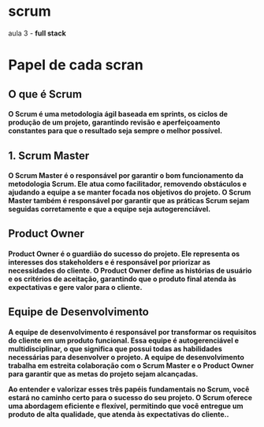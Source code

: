 # scrum
aula 3 - **full stack**
<h1>Papel de cada scran</h1>


 <h2>O que é Scrum</h2>
<h4>O Scrum é uma metodologia ágil baseada em sprints, os ciclos de produção de um projeto, garantindo revisão e aperfeiçoamento constantes para que o resultado seja sempre o melhor possível.</h4>

 <h2>1. Scrum Master</h2>
<h4>O Scrum Master é o responsável por garantir o bom funcionamento da metodologia Scrum. Ele atua como facilitador, removendo obstáculos e ajudando a equipe a se manter focada nos objetivos do projeto. O Scrum Master também é responsável por garantir que as práticas Scrum sejam seguidas corretamente e que a equipe seja autogerenciável.</h4>

 <h2>Product Owner</h2>
<h4> Product Owner é o guardião do sucesso do projeto. Ele representa os interesses dos stakeholders e é responsável por priorizar as necessidades do cliente. O Product Owner define as histórias de usuário e os critérios de aceitação, garantindo que o produto final atenda às expectativas e gere valor para o cliente.</h4>

<h2>Equipe de Desenvolvimento</h2>
<h4>A equipe de desenvolvimento é responsável por transformar os requisitos do cliente em um produto funcional. Essa equipe é autogerenciável e multidisciplinar, o que significa que possui todas as habilidades necessárias para desenvolver o projeto. A equipe de desenvolvimento trabalha em estreita colaboração com o Scrum Master e o Product Owner para garantir que as metas do projeto sejam alcançadas.

Ao entender e valorizar esses três papéis fundamentais no Scrum, você estará no caminho certo para o sucesso do seu projeto. O Scrum oferece uma abordagem eficiente e flexível, permitindo que você entregue um produto de alta qualidade, que atenda às expectativas do cliente..<h4>
